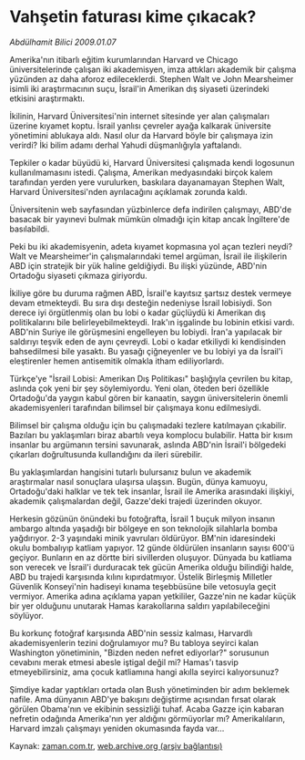 # Vahşetin faturası kime çıkacak?

*Abdülhamit Bilici 2009.01.07*

<td class="columnist-detail">
<p>Amerika'nın itibarlı eğitim kurumlarından Harvard ve Chicago üniversitelerinde çalışan iki akademisyen, imza attıkları akademik bir çalışma yüzünden az daha aforoz edileceklerdi. Stephen Walt ve John Mearsheimer isimli iki araştırmacının suçu, İsrail'in Amerikan dış siyaseti üzerindeki etkisini araştırmaktı.</p>
<p>
<div id="haberMetinDiv">
<p> İkilinin, Harvard Üniversitesi'nin internet sitesinde yer alan çalışmaları üzerine kıyamet koptu. İsrail yanlısı çevreler ayağa kalkarak üniversite yönetimini ablukaya aldı. Nasıl olur da Harvard böyle bir çalışmaya izin verirdi? İki bilim adamı derhal Yahudi düşmanlığıyla yaftalandı. 
<p> Tepkiler o kadar büyüdü ki, Harvard Üniversitesi çalışmada kendi logosunun kullanılmamasını istedi. Çalışma, Amerikan medyasındaki birçok kalem tarafından yerden yere vurulurken, baskılara dayanamayan Stephen Walt, Harvard Üniversitesi'nden ayrılacağını açıklamak zorunda kaldı. 
<p> Üniversitenin web sayfasından yüzbinlerce defa indirilen çalışmayı, ABD'de basacak bir yayınevi bulmak mümkün olmadığı için kitap ancak İngiltere'de basılabildi. 
<p> Peki bu iki akademisyenin, adeta kıyamet kopmasına yol açan tezleri neydi? Walt ve Mearsheimer'in çalışmalarındaki temel argüman, İsrail ile ilişkilerin ABD için stratejik bir yük haline geldiğiydi. Bu ilişki yüzünde, ABD'nin Ortadoğu siyaseti çıkmaza giriyordu.
<p> İkiliye göre bu duruma rağmen ABD, İsrail'e kayıtsız şartsız destek vermeye devam etmekteydi. Bu sıra dışı desteğin nedeniyse İsrail lobisiydi. Son derece iyi örgütlenmiş olan bu lobi o kadar güçlüydü ki Amerikan dış politikalarını bile belirleyebilmekteydi. Irak'ın işgalinde bu lobinin etkisi vardı. ABD'nin Suriye ile görüşmesini engelleyen bu lobiydi. İran'a yapılacak bir saldırıyı teşvik eden de aynı çevreydi. Lobi o kadar etkiliydi ki kendisinden bahsedilmesi bile yasaktı. Bu yasağı çiğneyenler ve bu lobiyi ya da İsrail'i eleştirenler hemen antisemitik olmakla itham ediliyorlardı.
<p> Türkçe'ye "İsrail Lobisi: Amerikan Dış Politikası" başlığıyla çevrilen bu kitap, aslında çok yeni bir şey söylemiyordu. Yeni olan, öteden beri özellikle Ortadoğu'da yaygın kabul gören bir kanaatin, saygın üniversitelerin önemli akademisyenleri tarafından bilimsel bir çalışmaya konu edilmesiydi. 
<p> Bilimsel bir çalışma olduğu için bu çalışmadaki tezlere katılmayan çıkabilir. Bazıları bu yaklaşımları biraz abartılı veya komplocu bulabilir. Hatta bir kısım insanlar bu argümanın tersini savunarak, aslında ABD'nin İsrail'i bölgedeki çıkarları doğrultusunda kullandığını da ileri sürebilir. 
<p> Bu yaklaşımlardan hangisini tutarlı bulursanız bulun ve akademik araştırmalar nasıl sonuçlara ulaşırsa ulaşsın. Bugün, dünya kamuoyu, Ortadoğu'daki halklar ve tek tek insanlar, İsrail ile Amerika arasındaki ilişkiyi, akademik çalışmalardan değil, Gazze'deki trajedi üzerinden okuyor. 
<p> Herkesin gözünün önündeki bu fotoğrafta, İsrail 1 buçuk milyon insanın ambargo altında yaşadığı bir bölgeye en son teknolojik silahlarla bomba yağdırıyor. 2-3 yaşındaki minik yavruları öldürüyor. BM'nin idaresindeki okulu bombalıyıp katliam yapıyor. 12 günde öldürülen insanların sayısı 600'ü geçiyor. Bunların en az dörtte biri sivillerden oluşuyor. Dünyada bu katliama son verecek ve İsrail'i durduracak tek gücün Amerika olduğu bilindiği halde, ABD bu trajedi karşısında kılını kıpırdatmıyor. Üstelik Birleşmiş Milletler Güvenlik Konseyi'nin hadiseyi kınama teşebbüsüne bile vetosuyla geçit vermiyor. Amerika adına açıklama yapan yetkililer, Gazze'nin ne kadar küçük bir yer olduğunu unutarak Hamas karakollarına saldırı yapılabileceğini söylüyor. 
<p> Bu korkunç fotoğraf karşısında ABD'nin sessiz kalması, Harvardlı akademisyenlerin tezini doğrulamıyor mu? Bu tabloya seyirci kalan Washington yönetiminin, "Bizden neden nefret ediyorlar?" sorusunun cevabını merak etmesi abesle iştigal değil mi? Hamas'ı tasvip etmeyebilirsiniz, ama çocuk katliamına hangi akılla seyirci kalıyorsunuz? 
<p> Şimdiye kadar yaptıkları ortada olan Bush yönetiminden bir adım beklemek nafile. Ama dünyanın ABD'ye bakışını değiştirme açısından fırsat olarak görülen Obama'nın ve ekibinin sessizliği tuhaf. Acaba Gazze için kabaran nefretin odağında Amerika'nın yer aldığını görmüyorlar mı? Amerikalıların, Harvard imzalı çalışmayı yeniden okumasında fayda var...</p></p></p></p></p></p></p></p></p></p></p></div>
</p>
<a href="http://web.archive.org/web/20110117014906/mailto:a.bilici@zaman.com.tr">
</a></td>

Kaynak: [zaman.com.tr](http://zaman.com.tr/yazar.do?yazino=800451), [web.archive.org (arşiv bağlantısı)](http://web.archive.org/web/20110117014906/http://www.zaman.com.tr:80/yazar.do?yazino=800451)
